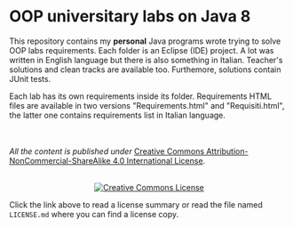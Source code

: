 # OOP universitary labs on Java 8

This repository contains my **personal** Java programs wrote trying to solve OOP labs requirements. Each folder is an Eclipse (IDE) project.
A lot was written in English language but there is also something in Italian.
Teacher's solutions and clean tracks are available too. Furthemore, solutions contain JUnit tests.

Each lab has its own requirements inside its folder. Requirements HTML files are available in two versions "Requirements.html" and "Requisiti.html", the latter one contains requirements list in Italian language. 

<br></a><br /> <i>All the content is published under </i> <a rel="license" href="http://creativecommons.org/licenses/by-nc-sa/4.0/">Creative Commons Attribution-NonCommercial-ShareAlike 4.0 International License</a>.<br>

<br>
<div align="center"> <a rel="license" href="http://creativecommons.org/licenses/by-nc-sa/4.0/"><img alt="Creative Commons License" style="border-width:0" src="https://i.creativecommons.org/l/by-nc-sa/4.0/88x31.png" /></a></div>

Click the link above to read a license summary or read the file named `LICENSE.md` where you can find a license copy.